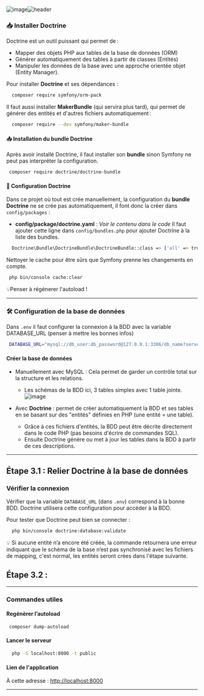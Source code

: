 ![image](https://github.com/user-attachments/assets/40887311-c96b-444a-aba0-bfd2c0c43f62)![header](https://capsule-render.vercel.app/api?type=soft&color=0:CDEFFB,100:F0FBFF&height=100&section=header&text=Étape%203%20:%20Base%20de%20données%20💻&fontSize=30&fontColor=002B5B)

### 📥 Installer Doctrine
Doctrine est un outil puissant qui permet de :

<ul>
<li>Mapper des objets PHP aux tables de la base de données (ORM)</li>
<li>Générer automatiquement des tables à partir de classes (Entités)</li>
<li>Manipuler les données de la base avec une approche orientée objet (Entity Manager).</li>
</ul>

Pour installer **Doctrine** et ses dépendances : 
  ```bash
    composer require symfony/orm-pack
  ```
Il faut aussi installer **MakerBundle** (qui servira plus tard), qui permet de générer des entités et d'autres fichiers automatiquement :
 ```bash
   composer require --dev symfony/maker-bundle
  ```
 #### 📥 Installation du bundle Doctrine
 Après avoir installé Doctrine, il faut installer son **bundle** sinon Symfony ne peut 
 pas interpréter la configuration.
  ```bash
   composer require doctrine/doctrine-bundle
  ```
 #### 🔧 Configuration Doctrine
 Dans ce projet où tout est crée manuellement, la configuration du **bundle Doctrine** ne se crée pas automatiquement, il font donc la créer dans `config/packages` :
  - **config/package/doctrine.yaml** :  *Voir le contenu dans le code* 
  Il faut ajouter cette ligne dans `config/bundles.php` pour ajouter Doctrine à la liste 
  des bundles.
  ```bash
    Doctrine\Bundle\DoctrineBundle\DoctrineBundle::class => ['all' => true]
  ```

Nettoyer le cache pour être sûrs que Symfony prenne les changements en compte.
  ```bash
   php bin/console cache:clear
  ```
💡Penser à régénerer l'autoload !

---

### 🛠️ Configuration de la base de données

  Dans  `.env`  il faut configurer la connexion à la BDD avec la variable DATABASE_URL 
  (penser à mettre les bonnes infos)
   ```bash
    DATABASE_URL="mysql://db_user:db_password@127.0.0.1:3306/db_name?serverVersion=8.0.37" 
   ```
  #### Créer la base de données
  - Manuellement avec MySQL : Cela permet de garder un contrôle total sur la structure et 
    les relations. 
      - Les schémas de la BDD ici, 3 tables simples avec 1 table jointe.
    ![image](https://github.com/user-attachments/assets/f753b4d6-777a-41b8-8536-4dd2a9fcdb10)
    
  - Avec **Doctrine** : permet de créer automatiquement la BDD et ses tables en se basant 
    sur des "entités" définies en PHP (une entité = une table).
       -  Grâce à ces fichiers d'entités, la BDD peut être décrite directement dans le              code PHP (pas besoins d'écrire de commandes SQL).
       - Ensuite Doctrine génère ou met à jour les tables dans la BDD à partir de ces 
         descriptions.

---
## Étape 3.1 : Relier Doctrine à la base de données

### Vérifier la connexion 
Vérifier que la variable `DATABASE_URL` (dans `.env`) correspond à la bonne BDD. Doctrine utilisera cette configuration pour accéder à la BDD. 

Pour tester que Doctrine peut bien  se connecter : 
 ```bash
   php bin/console doctrine:database:validate
 ```
💡 Si aucune entité n’a encore été créée, la commande retournera une erreur indiquant que le schéma de la base n’est pas synchronisé avec les fichiers de mapping, c'est normal, les entités seront crées dans l'étape suivante. 

## Étape 3.2 :



---
### Commandes utiles

  #### Regénèrer l’autoload
   ```bash
    composer dump-autoload
  ```
 #### Lancer le serveur 
 
 ```bash
   php -S localhost:8000 -t public
 ```

#### Lien de l'application 
À cette adresse : [http://localhost:8000](http://localhost:8000)


---

